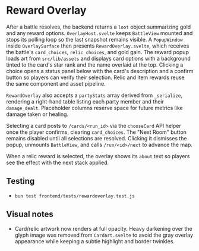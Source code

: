 # Reward Overlay

After a battle resolves, the backend returns a `loot` object summarizing gold and any reward options. `OverlayHost.svelte` keeps `BattleView` mounted and stops its polling loop so the last snapshot remains visible. A `PopupWindow` inside `OverlaySurface` then presents `RewardOverlay.svelte`, which receives the battle's `card_choices`, `relic_choices`, and gold gain. The reward popup loads art from `src/lib/assets` and displays card options with a background tinted to the card's star rank and the name overlaid at the top. Clicking a choice opens a status panel below with the card's description and a confirm button so players can verify their selection. Relic and item rewards reuse the same component and asset pipeline.

`RewardOverlay` also accepts a `partyStats` array derived from `_serialize`, rendering a right-hand table listing each party member and their `damage_dealt`. Placeholder columns reserve space for future metrics like damage taken or healing.

Selecting a card posts to `/cards/<run_id>` via the `chooseCard` API helper once the player confirms, clearing `card_choices`. The "Next Room" button remains disabled until all selections are resolved. Clicking it dismisses the popup, unmounts `BattleView`, and calls `/run/<id>/next` to advance the map.

When a relic reward is selected, the overlay shows its `about` text so players
see the effect with the next stack applied.

## Testing
- `bun test frontend/tests/rewardoverlay.test.js`

## Visual notes
- Card/relic artwork now renders at full opacity. Heavy darkening over the glyph image was removed from `CardArt.svelte` to avoid the gray overlay appearance while keeping a subtle highlight and border twinkles.
